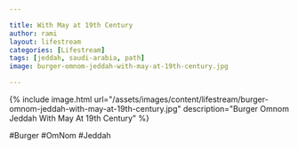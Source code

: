 ```yaml
---

title: With May at 19th Century
author: rami
layout: lifestream 
categories: [Lifestream]
tags: [jeddah, saudi-arabia, path] 
image: burger-omnom-jeddah-with-may-at-19th-century.jpg

---
```


{% include image.html url="/assets/images/content/lifestream/burger-omnom-jeddah-with-may-at-19th-century.jpg" description="Burger Omnom Jeddah With May At 19th Century" %}

#Burger #OmNom #Jeddah 
